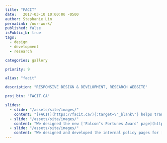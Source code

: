 ```yaml
---
title: "FACIT"
date:   2017-03-10 10:00:00 -0500
author: Stephanie Lin
permalink: /our-work/
published: false
isPublic_b: true
tags:
  - design
  - development
  - research

categories: gallery

priority: 9

alias: "facit"

description: "RESPONSIVE DESIGN & DEVELOPMENT, RESEARCH WEBSITE"

proj_btn: "FACIT.CA"

slides:
  - slide: "/assets/site/images/"
    content: "[FACIT](https://facit.ca/){:target=\"_blank\"} helps transform groundbreaking cancer research in Ontario into commercial opportunities. We are currently in the design phase of FACIT’s gateway to the OICR Project Portfolio featuring an interactive 'asset map visualization system' to showcase OICR's translational research projects."
  - slide: "/assets/site/images/"
    content: "We designed the new ['Falcon’s Fortunes Award' page](https://facit.ca/falcons-fortunes){:target=\"_blank\"} to look and feel consistent with the FACIT website and feature current and past winners – biotech entrepreneurs who’s innovative ideas were selected for funding by 'FACIT’s Falcons'."
  - slide: "/assets/site/images/"
    content: "We designed and developed the internal policy pages for [FACIT](https://facit.ca/){:target=\"_blank\"} so members can quickly scan and find the information they need."
---
```

